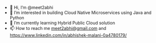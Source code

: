 - 👋 Hi, I’m @meet2abhi
- 👀 I’m interested in building Cloud Native Microservices using Java and Python
- 🌱 I’m currently learning Hybrid Public Cloud solution
- 📫 How to reach me meet2abhi@gmail.com and https://www.linkedin.com/in/abhishek-malani-0a4780179/

<!---
meet2abhi/meet2abhi is a ✨ special ✨ repository because its `README.md` (this file) appears on your GitHub profile.
You can click the Preview link to take a look at your changes.
--->
